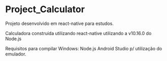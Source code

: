 # Project_Calculator
Projeto desenvolvido em react-native para estudos.

Calculadora construída utilizando react-native utilizando a v10.16.0 do Node.js 

Requisitos para compilar Windows:
  Node.js
  Android Studio p/ utilização do emulador.
